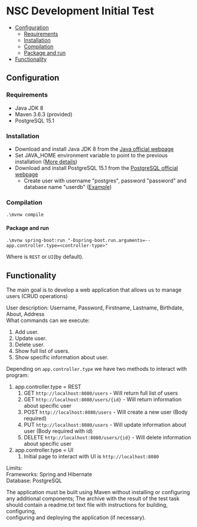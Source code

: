 # NSC Development Initial Test

- [Configuration](#configuration)
  - [Requirements](#requirements)
  - [Installation](#installation)
  - [Compilation](#compilation)
  - [Package and run](#package-and-run)
- [Functionality](#functionality)

## Configuration

### Requirements
- Java JDK 8
- Maven 3.6.3 (provided)
- PostgreSQL 15.1

### Installation

- Download and install Java JDK 8 from the [Java official webpage](https://www.oracle.com/cis/java/technologies/javase/javase8-archive-downloads.html)
- Set JAVA_HOME environment variable to point to the previous installation ([More details](https://docs.oracle.com/cd/E19182-01/821-0917/inst_jdk_javahome_t/index.html))
- Download and install PostgreSQL 15.1 from the [PostgreSQL official webpage](https://www.enterprisedb.com/downloads/postgres-postgresql-downloads)
  - Create user with username "postgres", password "password" and database name "userdb" ([Example](https://www.prisma.io/dataguide/postgresql/setting-up-a-local-postgresql-database))

### Compilation

```shell
.\mvnw compile
```

#### Package and run

```shell
.\mvnw spring-boot:run "-Dspring-boot.run.arguments=--app.controller.type=<controller-type>"
```

Where <controller-type> is `REST` or `UI`(by default).

## Functionality
The main goal is to develop a web application that allows us to manage users (CRUD operations)

User description: Username, Password, Firstname, Lastname, Birthdate, About, Address\
What commands can we execute:
1. Add user.
2. Update user.
3. Delete user.
4. Show full list of users.
5. Show specific information about user.

Depending on `app.controller.type` we have two methods to interact with program:
1. app.controller.type = REST
   1. GET `http://localhost:8080/users` - Will return full list of users
   2. GET `http://localhost:8080/users/{id}` - Will return information about specific user
   3. POST `http://localhost:8080/users` - Will create a new user (Body required)
   4. PUT `http://localhost:8080/users` - Will update information about user (Body required with id)
   5. DELETE `http://localhost:8080/users/{id}` - Will delete information about specific user
2. app.controller.type = UI
   1. Initial page to interact with UI is `http://localhost:8080`

Limits:\
Frameworks: Spring and Hibernate\
Database: PostgreSQL

The application must be built using Maven without installing or configuring any additional components;
The archive with the result of the test task should contain a readme.txt text file with instructions for building, configuring, \
configuring and deploying the application (if necessary).
